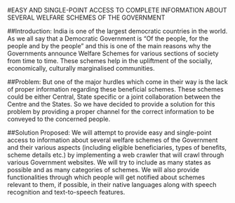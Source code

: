#EASY AND SINGLE-POINT ACCESS TO COMPLETE INFORMATION ABOUT SEVERAL WELFARE SCHEMES OF THE GOVERNMENT 

##Introduction:
India is one of the largest democratic countries in the world. As we all say that a Democratic Government is “Of the people, for the people and by the people” and this is one of the main reasons why the Governments announce Welfare Schemes for various sections of society from time to time. These schemes help in the upliftment of the socially, economically, culturally marginalised communities. 

##Problem:
But one of the major hurdles which come in their way is the lack of proper information regarding these beneficial schemes. These schemes could be either Central, State specific or a joint collaboration between the Centre and the States. So we have decided to provide a solution for this problem by providing a proper channel for the correct information to be conveyed to the concerned people. 

##Solution Proposed:
We will attempt to provide easy and single-point access to information about several welfare schemes of the Government and their various aspects (including eligible beneficiaries, types of benefits, scheme details etc.) by implementing a web crawler that will crawl through various Government websites. We will try to include as many states as possible and as many categories of schemes. We will also provide functionalities through which people will get notified about schemes relevant to them, if possible, in their native languages along with speech recognition and text-to-speech features.
